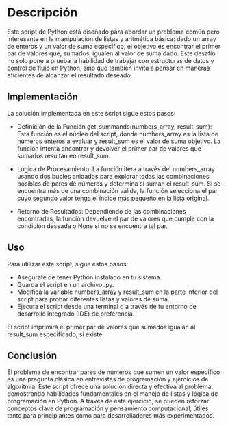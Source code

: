 # Descripción

Este script de Python está diseñado para abordar un problema común pero interesante en la manipulación de listas y aritmética básica: dado un array de enteros y un valor de suma específico, el objetivo es encontrar el primer par de valores que, sumados, igualen al valor de suma dado. Este desafío no solo pone a prueba la habilidad de trabajar con estructuras de datos y control de flujo en Python, sino que también invita a pensar en maneras eficientes de alcanzar el resultado deseado.

## Implementación

La solución implementada en este script sigue estos pasos:

* Definición de la Función get_summands(numbers_array, result_sum): Esta función es el núcleo del script, donde numbers_array es la lista de números enteros a evaluar y result_sum es el valor de suma objetivo. La función intenta encontrar y devolver el primer par de valores que sumados resultan en result_sum.

* Lógica de Procesamiento: La función itera a través del numbers_array usando dos bucles anidados para explorar todas las combinaciones posibles de pares de números y determina si suman el result_sum. Si se encuentra más de una combinación válida, la función selecciona el par cuyo segundo valor tenga el índice más pequeño en la lista original.

* Retorno de Resultados: Dependiendo de las combinaciones encontradas, la función devuelve el par de valores que cumple con la condición deseada o None si no se encuentra tal par.

## Uso

Para utilizar este script, sigue estos pasos:

* Asegúrate de tener Python instalado en tu sistema.
* Guarda el script en un archivo .py.
* Modifica la variable numbers_array y result_sum en la parte inferior del script para probar diferentes listas y valores de suma.
* Ejecuta el script desde una terminal o a través de tu entorno de desarrollo integrado (IDE) de preferencia.

El script imprimirá el primer par de valores que sumados igualan al result_sum especificado, si existe.

## Conclusión

El problema de encontrar pares de números que sumen un valor específico es una pregunta clásica en entrevistas de programación y ejercicios de algoritmia. Este script ofrece una solución directa y efectiva al problema, demostrando habilidades fundamentales en el manejo de listas y lógica de programación en Python. A través de este ejercicio, se pueden reforzar conceptos clave de programación y pensamiento computacional, útiles tanto para principiantes como para desarrolladores más experimentados.
